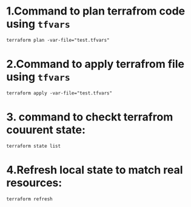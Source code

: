 # 1.Command to plan terrafrom code using `tfvars`

```
terraform plan -var-file="test.tfvars"
```

# 2.Command to apply terrafrom file using `tfvars`

```
terraform apply -var-file="test.tfvars"
```

# 3. command to checkt terrafrom couurent state:

```
terraform state list
```

# 4.Refresh local state to match real resources:

```
terraform refresh
```

